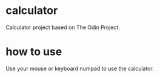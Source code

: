 # calculator

Calculator project based on The Odin Project.

# how to use

Use your mouse or keyboard numpad to use the calculator.